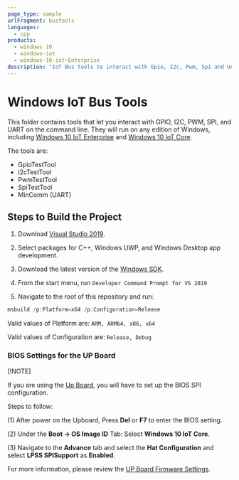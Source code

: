```yaml
---
page_type: sample
urlFragment: bustools
languages:
  - cpp
products:
  - windows 10
  - windows-iot
  - windows-10-iot-Enterprise
description: "IoT Bus tools to interact with Gpio, I2c, Pwm, Spi and UART."
---
```


# Windows IoT Bus Tools

This folder contains tools that let you interact with GPIO, I2C, PWM, SPI, and UART on the command line. They will run on any edition of Windows, including [Windows 10 IoT Enterprise](https://docs.microsoft.com/windows/iot/iot-enterprise/getting_started) and [Windows 10 IoT Core](https://docs.microsoft.com/windows/iot-core/windows-iot-core).

The tools are:
- GpioTestTool
- I2cTestTool
- PwmTestTool
- SpiTestTool
- MinComm (UART)

## Steps to Build the Project
1. Download [Visual Studio 2019](https://www.visualstudio.com/downloads/).

1. Select packages for C++, Windows UWP, and Windows Desktop app development.

1. Download the latest version of the [Windows SDK](https://developer.microsoft.com/en-us/windows/downloads/windows-10-sdk).

1. From the start menu, run `Developer Command Prompt for VS 2019`

1. Navigate to the root of this repository and run:

```powershell
msbuild /p:Platform=x64 /p:Configuration=Release
```

Valid values of Platform are: `ARM, ARM64, x86, x64`

Valid values of Configuration are: `Release, Debug`

### BIOS Settings for the UP Board

[!NOTE]

If you are using the [Up Board](https://up-board.org/up/specifications/), you will have to set up the BIOS SPI configuration.

Steps to follow:
 
(1)	After power on the Upboard, Press **Del** or **F7** to enter the BIOS setting.
 
(2)	Under the **Boot -> OS Image ID** Tab:
    Select **Windows 10 IoT Core**.
 
(3) Navigate to the **Advance** tab and select the **Hat Configuration** and select **LPSS SPISupport** as **Enabled**.

For more information, please review the [UP Board Firmware Settings](https://www.annabooks.com/Articles/Articles_IoT10/Windows-10-IoT-UP-Board-BIOS-RHPROXY-Rev1.3.pdf).
